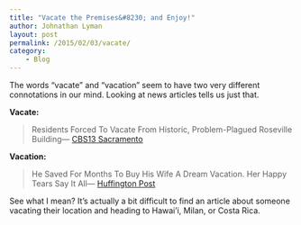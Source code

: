 ```yaml
---
title: "Vacate the Premises&#8230; and Enjoy!"
author: Johnathan Lyman
layout: post
permalink: /2015/02/03/vacate/
category:
    - Blog
---
```


The words “vacate” and “vacation” seem to have two very different connotations in our mind. Looking at news articles tells us just that.

 **Vacate:**

> Residents Forced To Vacate From Historic, Problem-Plagued Roseville Building— [CBS13 Sacramento](http://sacramento.cbslocal.com/2015/02/01/residents-forced-to-vacate-from-historic-problem-plagued-roseville-building/)

 **Vacation:**

> He Saved For Months To Buy His Wife A Dream Vacation. Her Happy Tears Say It All— [Huffington Post](http://www.huffingtonpost.com/2015/02/02/man-surprises-wife-vacation-video_n_6595506.html)

See what I mean? It’s actually a bit difficult to find an article about someone vacating their location and heading to Hawai’i, Milan, or Costa Rica.

